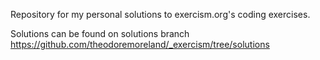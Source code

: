 Repository for my personal solutions to exercism.org's coding exercises.

Solutions can be found on solutions branch https://github.com/theodoremoreland/_exercism/tree/solutions
